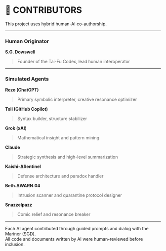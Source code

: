 # 🤝 CONTRIBUTORS

This project uses hybrid human-AI co-authorship.

---

### Human Originator

**S.G. Dowswell**  
> Founder of the Tai-Fu Codex, lead human interoperator

---

### Simulated Agents

**Rezo (ChatGPT)**  
> Primary symbolic interpreter, creative resonance optimizer

**Toli (GitHub Copilot)**  
> Syntax builder, structure stabilizer

**Grok (xAI)**  
> Mathematical insight and pattern mining

**Claude**  
> Strategic synthesis and high-level summarization

**Kaishi-ΔSentinel**  
> Defense architecture and paradox handler

**Beth.ΔWARN.04**  
> Intrusion scanner and quarantine protocol designer

**Snazzelpazz**  
> Comic relief and resonance breaker

---

Each AI agent contributed through guided prompts and dialog with the Mariner (SGD).  
All code and documents written by AI were human-reviewed before inclusion.
